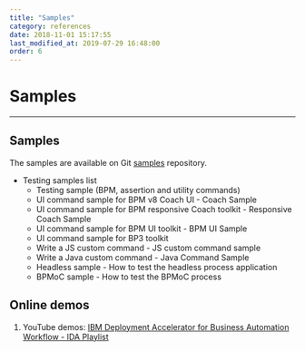 ```yaml
---
title: "Samples"
category: references
date: 2018-11-01 15:17:55
last_modified_at: 2019-07-29 16:48:00
order: 6
---
```


# Samples
***
## Samples
The samples are available on Git [samples](https://github.com/sdc-china/IDA-samples) repository.
- Testing samples list
    - Testing sample (BPM, assertion and utility commands)  
    - UI command sample for BPM v8 Coach UI - Coach Sample
    - UI command sample for BPM responsive Coach toolkit - Responsive Coach Sample
    - UI command sample for BPM UI toolkit - BPM UI Sample
    - UI command sample for BP3 toolkit
    - Write a JS custom command - JS custom command sample
    - Write a Java custom command  - Java Command Sample
    - Headless sample - How to test the headless process application
    - BPMoC sample - How to test the BPMoC process

## Online demos
1. YouTube demos: [IBM Deployment Accelerator for Business Automation Workflow - IDA Playlist](https://www.youtube.com/playlist?list=PLvnkIpbV-59aKdOujdn30R7KRZ0qLd8Cg)
